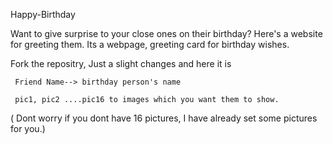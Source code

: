 Happy-Birthday

Want to give surprise to your close ones on their birthday? Here's a website for greeting them.
Its a webpage, greeting card for birthday wishes. 

Fork the repositry, Just a slight changes and here it is
     
     Friend Name--> birthday person's name
     
     pic1, pic2 ....pic16 to images which you want them to show.
     
( Dont worry if you dont have 16 pictures, I have already set some pictures for you.)
